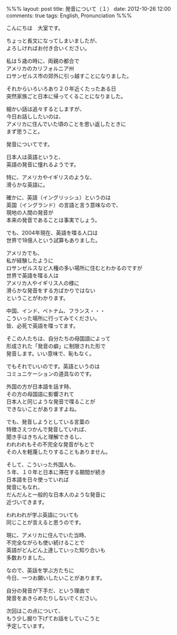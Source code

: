 %%%
layout: post
title: 発音について（１）
date: 2012-10-26 12:00
comments: true
tags: English, Pronunciation
%%%

こんにちは　大室です。

ちょっと長文になってしまいましたが、<br />
よろしければお付き合いください。

私は５歳の時に、両親の都合で<br />
アメリカのカリフォルニア州<br />
ロサンゼルス市の郊外に引っ越すことになりました。

それからいろいろあり２０年近くたったある日<br />
突然家族ごと日本に帰ってくることになりました。

細かい話は追々するとしますが、<br />
今日お話ししたいのは、<br />
アメリカに住んでいた頃のことを思い返したときに<br />
まず思うこと。

発音についてです。

日本人は英語というと、<br />
英語の発音に憧れるようです。

特に、アメリカやイギリスのような、<br />
滑らかな英語に。

確かに、英語（イングリッシュ）というのは<br />
英国（イングランド）の言語と言う意味なので、<br />
現地の人間の発音が<br />
本来の発音であることは事実でしょう。

でも、2004年現在、英語を喋る人口は<br />
世界で18億人という試算もありました。<br />

アメリカでも、<br />
私が経験したように<br />
ロサンゼルスなど人種の多い場所に住むとわかるのですが<br />
世界で英語を喋る人は<br />
アメリカ人やイギリス人の様に<br />
滑らかな発音をする方ばかりではない<br />
ということがわかります。

中国、インド、ベトナム、フランス・・・<br />
こういった場所に行ってみてください。<br />
皆、必死で英語を喋ってます。

そこの人たちは、自分たちの母国語によって<br />
形成された「発音の癖」に制限された形で<br />
発音します。いい意味で、恥もなく。

でもそれでいいのです。英語というのは<br />
コミュニケーションの道具なのです。

外国の方が日本語を話す時、<br />
その方の母国語に影響されて<br />
日本人と同じような発音で喋ることが<br />
できないことがありますよね。

でも、発音しようとしている言葉の<br />
特徴さえつかんで発音していれば、<br />
聞き手はきちんと理解できるし、<br />
われわれもその不完全な発音がもとで<br />
その人を軽蔑したりすることもありません。

そして、こういった外国人も、<br />
５年、１０年と日本に滞在する期間が続き<br />
日本語を日々使っていれば<br />
発音にもなれ、<br />
だんだんと一般的な日本人のような発音に<br />
近づいてきます。

われわれが学ぶ英語についても<br />
同じことが言えると思うのです。

現に、アメリカに住んでいた当時、<br />
不完全ながらも使い続けることで<br />
英語がどんどん上達していった知り合いも<br />
多数おりました。

なので、英話を学ぶ方たちに<br />
今日、一つお願いしたいことがあります。

自分の発音が下手だ、という理由で<br />
発音をあきらめたりしないでください。

次回はこの点について、<br />
もう少し掘り下げてお話をしていこうと<br />
予定しています。
